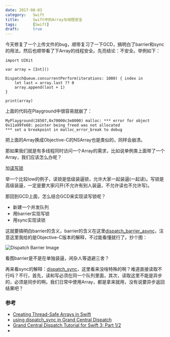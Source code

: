 ```yaml
---
date: 2017-08-03
category:	Swift
title: 		Swift中的Array与线程安全
tags:		[Swift]
draft:		true
---
```


今天修复了一个上传文件的bug，顺带复习了一下GCD，搞明白了barrier和sync的用法，然后也顺带看了下Array的线程安全。先亮结论：不安全。举例如下：

```
import UIKit

var array = [Int]()

DispatchQueue.concurrentPerform(iterations: 1000) { index in
    let last = array.last ?? 0
    array.append(last + 1)
}

print(array)
```

上面的代码在Playground中很容易就崩了：

```
MyPlayground(28507,0x70000c3e8000) malloc: *** error for object 0x11a99fe68: pointer being freed was not allocated
*** set a breakpoint in malloc_error_break to debug
```

把上面的Array换成Objective-C的NSArray也是类似的，同样会崩溃。

那如果我们就是有多线程同时访问一个Array的需求，比如说单例类上面带了一个Array，我们应该怎么办呢？

加[读写锁](https://en.wikipedia.org/wiki/Readers%E2%80%93writer_lock)

举一个比较low的例子，读锁是低级装逼锁，允许大家一起装逼(一起读)。写锁是高级装逼，一定是要大家闪开(不允许有别人装逼，不允许读也不允许写)。

那回到GCD上面，怎么结合GCD来实现读写锁呢？

  * 新建一个并发队列
  * 用barrier实现写锁
  * 用sync实现读锁

这就要搞明白barrier的含义，barrier的含义在这里[dispatch_barrier_async](https://developer.apple.com/documentation/dispatch/1452797-dispatch_barrier_async)，注意这里我给的是Objective-C版本的解释，不过能看懂就行了。抄个图：

![Dispatch Barrier Image](/assets/images/Dispatch-Barrier-Swift.png)

看图barrier是不是在单独装逼，闲杂人等退避三舍？

再来看sync的解释：[dispatch_sync](https://developer.apple.com/documentation/dispatch/1452870-dispatch_sync?language=objc)，这里看来没啥特殊的啊？难道直接读取不行吗？不行，首先，读和写必须在同一个队列里面，其次，读取这里不能是异步的，必须是同步的啊。我们日常中使用Array，都是拿来就用，没有说要异步返回结果吧？


### 参考
  * [Creating Thread-Safe Arrays in Swift](http://basememara.com/creating-thread-safe-arrays-in-swift/)
  * [using dispatch_sync in Grand Central Dispatch](https://stackoverflow.com/questions/4607125/using-dispatch-sync-in-grand-central-dispatch)
  * [Grand Central Dispatch Tutorial for Swift 3: Part 1/2](https://www.raywenderlich.com/148513/grand-central-dispatch-tutorial-swift-3-part-1)
  * 